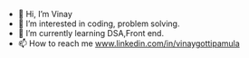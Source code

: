 - 👋 Hi, I’m Vinay
- 👀 I’m interested in coding, problem solving.
- 🌱 I’m currently learning DSA,Front end.
- 📫 How to reach me www.linkedin.com/in/vinaygottipamula

<!--
**vinaygottipamula/vinaygottipamula** is a ✨ _special_ ✨ repository because its `README.md` (this file) appears on your GitHub profile.

Here are some ideas to get you started:

- 🔭 I’m currently working on ...
- 🌱 I’m currently learning ...
- 👯 I’m looking to collaborate on ...
- 🤔 I’m looking for help with ...
- 💬 Ask me about ...
- 📫 How to reach me: ...
- 😄 Pronouns: ...
- ⚡ Fun fact: ...
-->
